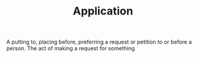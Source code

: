 ---
title: Application
letter: A
permalink: "/definitions/application.html"
body: A putting to, placing before, preferring a request or petition to or before
  a person. The act of making a request for something
published_at: '2018-07-07'
layout: post
---